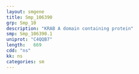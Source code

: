 ```yaml
---
layout: smgene
title: Smp_106390
grp: Smp_10
description: "KRAB A domain containing protein"
smp: Smp_106390.1
uniprot: "C4QQB7"
length:   669
cdd: "ns"
kk: ns
categories: sm
---
```


